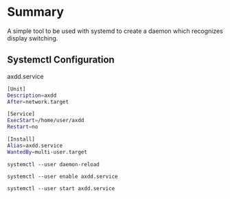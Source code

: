# Summary

A simple tool to be used with systemd to create a daemon which recognizes display switching.

## Systemctl Configuration

axdd.service

```bash
[Unit]
Description=axdd
After=network.target

[Service]
ExecStart=/home/user/axdd
Restart=no

[Install]
Alias=axdd.service
WantedBy=multi-user.target
```

`systemctl --user daemon-reload`

`systemctl --user enable axdd.service`

`systemctl --user start axdd.service`
